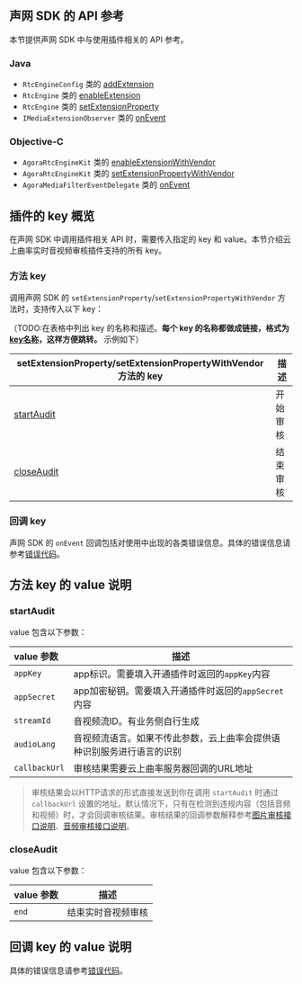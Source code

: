 ## 声网 SDK 的 API 参考

本节提供声网 SDK 中与使用插件相关的 API 参考。

### Java

- `RtcEngineConfig` 类的 [addExtension](https://docs.agora.io/cn/video-call-4.x-beta/API%20Reference/java_ng/API/rtc_api_data_type.html#api_addextension)
- `RtcEngine` 类的 [enableExtension](https://docs.agora.io/cn/video-call-4.x-beta/API%20Reference/java_ng/API/class_irtcengine.html#api_enableextension)
- `RtcEngine` 类的 [setExtensionProperty](https://docs.agora.io/cn/video-call-4.x-beta/API%20Reference/java_ng/API/class_irtcengine.html#api_setextensionproperty)
- `IMediaExtensionObserver` 类的 [onEvent](https://docs.agora.io/cn/video-call-4.x-beta/API%20Reference/java_ng/API/class_imediaextensionobserver.html#callback_onextensionevent)

### Objective-C

- `AgoraRtcEngineKit` 类的 [enableExtensionWithVendor](https://docs.agora.io/cn/video-call-4.x-beta/API%20Reference/ios_ng/API/class_irtcengine.html#api_enableextension)
- `AgoraRtcEngineKit` 类的 [setExtensionPropertyWithVendor](https://docs.agora.io/cn/video-call-4.x-beta/API%20Reference/ios_ng/API/class_irtcengine.html#api_setextensionproperty)
- `AgoraMediaFilterEventDelegate` 类的 [onEvent](https://docs.agora.io/cn/video-call-4.x-beta/API%20Reference/ios_ng/API/class_imediaextensionobserver.html#callback_onextensionevent)

## 插件的 key 概览 <a name="key-value"></a>

在声网 SDK 中调用插件相关 API 时，需要传入指定的 key 和 value。本节介绍云上曲率实时音视频审核插件支持的所有 key。

### 方法 key

调用声网 SDK 的 `setExtensionProperty`/`setExtensionPropertyWithVendor` 方法时，支持传入以下 key：

（TODO:在表格中列出 key 的名称和描述。**每个 key 的名称都做成链接，格式为 [key名称](#全小写key名称)，这样方便跳转。** 示例如下）

| setExtensionProperty/setExtensionPropertyWithVendor 方法的 key| 描述 |
| ------------------------------------ | -------- |
| [startAudit](#startAudit) | 开始审核 |
| [closeAudit](#closeAudit) | 结束审核 |

### 回调 key

声网 SDK 的 `onEvent` 回调包括对使用中出现的各类错误信息。具体的错误信息请参考[错误代码](https://docs.ilivedata.com/rtm/excursus/error-code/)。

##  方法 key 的 value 说明

### startAudit

value 包含以下参数：

| value 参数| 描述 |
| :---------------- | ----------------------- |
| `appKey`      | app标识。需要填入开通插件时返回的`appKey`内容               |
| `appSecret`   | app加密秘钥。需要填入开通插件时返回的`appSecret`内容                        |
| `streamId`    | 音视频流ID。有业务侧自行生成                                         |
| `audioLang`   | 音视频流语言。如果不传此参数，云上曲率会提供语种识别服务进行语言的识别 |
| `callbackUrl` | 审核结果需要云上曲率服务器回调的URL地址                      |

> 审核结果会以HTTP请求的形式直接发送到你在调用 `startAudit` 时通过 `callbackUrl` 设置的地址。默认情况下，只有在检测到违规内容（包括音频和视频）时，才会回调审核结果。审核结果的回调参数解释参考[图片审核接口说明](https://docs.ilivedata.com/imagecheck/techdocs/respon/)、[音频审核接口说明](https://docs.ilivedata.com/audiocheck/callbackdoc/result-callback/)。

### closeAudit

value 包含以下参数：

| value 参数 | 描述               |
| :--------- | ------------------ |
| `end`      | 结束实时音视频审核 |



##  回调 key 的 value 说明

具体的错误信息请参考[错误代码](https://docs.ilivedata.com/rtm/excursus/error-code/)。

